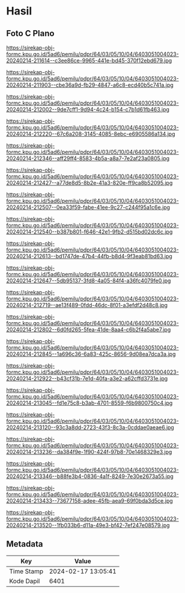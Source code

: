 # Hasil

## Foto C Plano

https://sirekap-obj-formc.kpu.go.id/5ad6/pemilu/pdpr/64/03/05/10/04/6403051004023-20240214-211614--c3ee86ce-9965-441e-bd45-370f12ebd679.jpg

https://sirekap-obj-formc.kpu.go.id/5ad6/pemilu/pdpr/64/03/05/10/04/6403051004023-20240214-211903--cbe36a9d-fb29-4847-a6c8-ecd40b5c741a.jpg

https://sirekap-obj-formc.kpu.go.id/5ad6/pemilu/pdpr/64/03/05/10/04/6403051004023-20240214-212002--9de7cff1-9d94-4c24-b154-c7b1d61fb463.jpg

https://sirekap-obj-formc.kpu.go.id/5ad6/pemilu/pdpr/64/03/05/10/04/6403051004023-20240214-212220--67c6a208-3145-4085-8ebc-e6905586a134.jpg

https://sirekap-obj-formc.kpu.go.id/5ad6/pemilu/pdpr/64/03/05/10/04/6403051004023-20240214-212346--aff29ff4-8583-4b5a-a8a7-7e2af23a0805.jpg

https://sirekap-obj-formc.kpu.go.id/5ad6/pemilu/pdpr/64/03/05/10/04/6403051004023-20240214-212427--a77de8d5-8b2e-41a3-820e-ff9ca8b52095.jpg

https://sirekap-obj-formc.kpu.go.id/5ad6/pemilu/pdpr/64/03/05/10/04/6403051004023-20240214-212507--0ea33f59-fabe-41ee-9c27-c244f95a1c6e.jpg

https://sirekap-obj-formc.kpu.go.id/5ad6/pemilu/pdpr/64/03/05/10/04/6403051004023-20240214-212540--b387b801-f646-42e1-9fb2-d515bd02dc6c.jpg

https://sirekap-obj-formc.kpu.go.id/5ad6/pemilu/pdpr/64/03/05/10/04/6403051004023-20240214-212613--bd1747de-47b4-44fb-b8d4-9f3eab81bd63.jpg

https://sirekap-obj-formc.kpu.go.id/5ad6/pemilu/pdpr/64/03/05/10/04/6403051004023-20240214-212647--5db95137-3fd8-4a05-84f4-a36fc4079fe0.jpg

https://sirekap-obj-formc.kpu.go.id/5ad6/pemilu/pdpr/64/03/05/10/04/6403051004023-20240214-212719--ae13f489-0fdd-46dc-8f01-a3efdf2d48c8.jpg

https://sirekap-obj-formc.kpu.go.id/5ad6/pemilu/pdpr/64/03/05/10/04/6403051004023-20240214-212802--6d0fd265-5fea-41de-8aa4-c6b2f4a5abe7.jpg

https://sirekap-obj-formc.kpu.go.id/5ad6/pemilu/pdpr/64/03/05/10/04/6403051004023-20240214-212845--1a696c36-6a83-425c-8656-9d08ea7dca3a.jpg

https://sirekap-obj-formc.kpu.go.id/5ad6/pemilu/pdpr/64/03/05/10/04/6403051004023-20240214-212922--b43cf31b-7e1d-40fa-a3e2-a62cffd3731e.jpg

https://sirekap-obj-formc.kpu.go.id/5ad6/pemilu/pdpr/64/03/05/10/04/6403051004023-20240214-213045--fd1e75c8-b3ab-4701-8559-f6b9800750c4.jpg

https://sirekap-obj-formc.kpu.go.id/5ad6/pemilu/pdpr/64/03/05/10/04/6403051004023-20240214-213120--93c3a8dd-2723-43f3-8c3a-0cddae0aeae6.jpg

https://sirekap-obj-formc.kpu.go.id/5ad6/pemilu/pdpr/64/03/05/10/04/6403051004023-20240214-213236--da384f9e-1f90-424f-97b8-70e1468329e3.jpg

https://sirekap-obj-formc.kpu.go.id/5ad6/pemilu/pdpr/64/03/05/10/04/6403051004023-20240214-213346--b88fe3b4-0836-4a1f-8249-7e30e2673a55.jpg

https://sirekap-obj-formc.kpu.go.id/5ad6/pemilu/pdpr/64/03/05/10/04/6403051004023-20240214-213433--73677158-adee-45fb-aea9-69f0bda3d5ce.jpg

https://sirekap-obj-formc.kpu.go.id/5ad6/pemilu/pdpr/64/03/05/10/04/6403051004023-20240214-213520--1fb033b6-d11a-49e3-bf42-7ef247e08579.jpg


## Metadata

| Key        | Value               |
| ---------- | ------------------- |
| Time Stamp | 2024-02-17 13:05:41 |
| Kode Dapil | 6401                |



